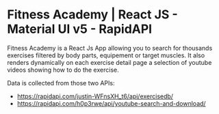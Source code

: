 # Fitness Academy | React JS - Material UI v5 - RapidAPI

Fitness Academy is a React Js App allowing you to search for thousands exercises filtered by body parts, equipement or target muscles. 
It also renders dynamically on each exercise detail page a selection of youtube videos showing how to do the exercise.

Data is collected from those two APIs:
  - https://rapidapi.com/justin-WFnsXH_t6/api/exercisedb/
  - https://rapidapi.com/h0p3rwe/api/youtube-search-and-download/
